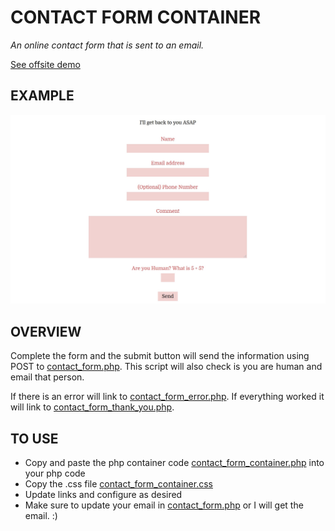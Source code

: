 # CONTACT FORM CONTAINER

_An online contact form that is sent to an email._

[See offsite demo](http://www.jeffdecola.com/my-php-containers/index.php?page=contact_form_container)

## EXAMPLE

![IMAGE - contact_form_container - IMAGE](../docs/pics/contact_form_container_pic.jpg)

## OVERVIEW

Complete the form and the submit button will send
the information using POST to
[contact_form.php](https://github.com/JeffDeCola/my-php-containers/blob/master/contact_form_container/php_scripts/contact_form.php).
This script will also check is you are human and email that person.

If there is an error will link to
[contact_form_error.php](https://github.com/JeffDeCola/my-php-containers/blob/master/contact_form_container/pages/contact_form_error.php).
If everything worked it will link to
[contact_form_thank_you.php](https://github.com/JeffDeCola/my-php-containers/blob/master/contact_form_container/pages/contact_form_thank_you.php).

## TO USE

* Copy and paste the php container code
  [contact_form_container.php](https://github.com/JeffDeCola/my-php-containers/blob/master/contact_form_container/contact_form_container.php)
  into your php code
* Copy the .css file
  [contact_form_container.css](https://github.com/JeffDeCola/my-php-containers/blob/master/contact_form_container/css/contact_form_container.css)
* Update links and configure as desired
* Make sure to update your email in
  [contact_form.php](https://github.com/JeffDeCola/my-php-containers/blob/master/contact_form_container/php_scripts/contact_form.php)
  or I will get the email. :)
